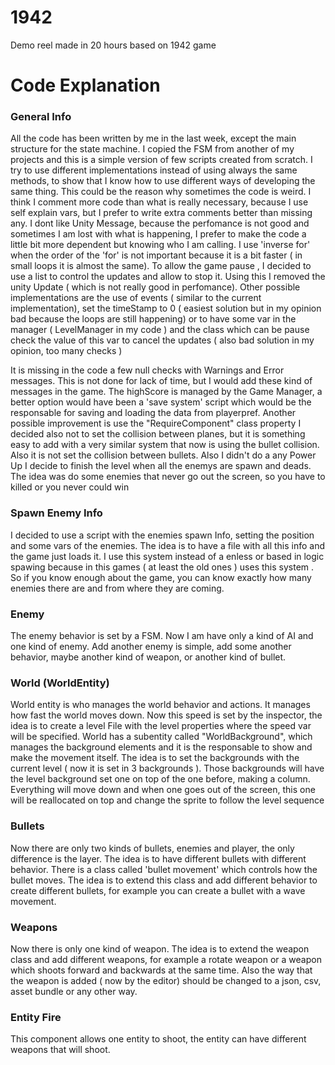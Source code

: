 # 1942
Demo reel made in 20 hours based on 1942 game

# Code Explanation

### General Info
All the code has been written by me in the last week, except the main structure for the state machine. I copied the FSM from another of my projects and this is a simple version of few scripts created from scratch.
I try to use different implementations instead of using always the same methods, to show that I know how to use different ways of developing the same thing. This could be the reason why sometimes the code is weird. 
I think I comment more code than what is really necessary, because I use self explain vars, but I prefer to write extra comments better than missing any.
I dont like Unity Message, because the perfomance is not good and sometimes I am lost with what is happening, I prefer to make the code a little bit more dependent but knowing who I am calling.
I use 'inverse for' when the order of the 'for' is not important because it is a bit faster ( in small loops it is almost the same).
To allow the game pause , I decided to use a list to control the updates and allow to stop it. Using this I removed the unity Update ( which is not really good in perfomance). Other possible implementations are the use of events ( similar to the current implementation), set the timeStamp to 0 ( easiest solution but in my opinion bad because the loops are still happening) or to have some var in the manager ( LevelManager in my code ) and the class which can be pause check the value of this var to cancel the updates ( also bad solution in my opinion, too many checks )

It is missing in the code a few null checks with Warnings and Error messages. This is not done for lack of time, but I would add these kind of messages in the game.
The highScore is managed by the Game Manager, a better option would have been a 'save system' script which would be the responsable for saving and loading the data from playerpref.
Another possible improvement is use the "RequireComponent" class property
I decided also not to set the collision between planes, but it is something easy to add with a very similar system that now is using the bullet collision. 
Also it is not set the collision between bullets.
Also I didn't do a any Power Up
I decide to finish the level when all the enemys are spawn and deads. The idea was do some enemies that never go out the screen, so you have to killed or you never could win

### Spawn Enemy Info
I decided to use a script with the enemies spawn Info, setting the position and some vars of the enemies. The idea is to have a file with all this info and the game just loads it. I use this system instead of a enless or based in logic spawing because in this games ( at least the old ones ) uses this system . So if you know enough about the game, you can know exactly how many enemies there are and from where they are coming.

### Enemy
The enemy behavior is set by a FSM. Now I am have only a kind of AI and one kind of enemy. Add another enemy is simple, add some another behavior, maybe another kind of weapon, or another kind of bullet.

### World (WorldEntity)
World entity is who manages the world behavior and actions. It manages how fast the world moves down. Now this speed is set by the inspector, the idea is to create a level File with the level properties where the speed var will be specified.
World has a subentity called "WorldBackground", which manages the background elements and it is the responsable to show and make the movement itself. The idea is to set the backgrounds with the current level ( now it is set in 3 backgrounds ). 
Those backgrounds will have the level background set one on top of the one before, making a column. 
Everything will move down and when one goes out of the screen, this one will be reallocated on top and change the sprite to follow the level sequence

### Bullets
Now there are only two kinds of bullets, enemies and player, the only difference is the layer. The idea is to have different bullets with different behavior.
There is a class called 'bullet movement' which controls how the bullet moves. The idea is to extend this class and add different behavior to create different bullets, for example you can create a bullet with a wave movement.

### Weapons
Now there is only one kind of weapon. The idea is to extend the weapon class and add different weapons, for example a rotate weapon or a weapon which shoots forward and backwards at the same time. Also the way that the weapon is added ( now by the editor) should be changed to a json, csv, asset bundle or any other way.

### Entity Fire
This component allows one entity to shoot, the entity can have different weapons that will shoot.